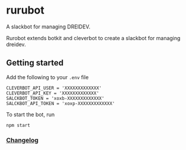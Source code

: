 # rurubot
A slackbot for managing DREIDEV.

Rurobot extends botkit and cleverbot to create a slackbot for managing dreidev.

## Getting started

Add the following to your `.env` file
```
CLEVERBOT_API_USER = 'XXXXXXXXXXXXX'
CLEVERBOT_API_KEY = 'XXXXXXXXXXXXX'
SALCKBOT_TOKEN = 'xoxb-XXXXXXXXXXXXX'
SALCKBOT_API_TOKEN = 'xoxp-XXXXXXXXXXXXX'
```

To start the bot, run
```
npm start
```

### [Changelog](https://github.com/A-Tokyo/generator-at-angular/releases)
